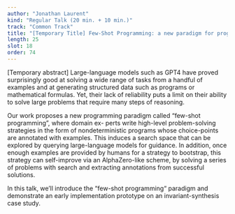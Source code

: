 ```yaml
---
author: "Jonathan Laurent"
kind: "Regular Talk (20 min. + 10 min.)"
track: "Common Track"
title: "[Temporary Title] Few-Shot Programming: a new paradigm for programming with large language models"
length: 25
slot: 18
order: 74
---
```


[Temporary abstract] Large-language models such as GPT4 have proved surprisingly good at solving a wide range of tasks from a handful of examples and at generating structured data such as programs or mathematical formulas. Yet, their lack of reliability puts a limit on their ability to solve large problems that require many steps of reasoning.

Our work proposes a new programming paradigm called “few-shot programming”, where domain ex- perts write high-level problem-solving strategies in the form of nondeterministic programs whose choice-points are annotated with examples. This induces a search space that can be explored by querying large-language models for guidance. In addition, once enough examples are provided by humans for a strategy to bootstrap, this strategy can self-improve via an AlphaZero-like scheme, by solving a series of problems with search and extracting annotations from successful solutions.

In this talk, we’ll introduce the “few-shot programming“ paradigm and demonstrate an early implementation prototype on an invariant-synthesis case study.
